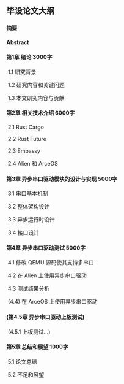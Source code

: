 ## 毕设论文大纲

#### 摘要

#### Abstract

#### 第1章 绪论 3000字

​	1.1 研究背景  

​	1.2 研究内容和关键问题

​	1.3 本文研究内容与贡献

#### 第2章 相关技术介绍  6000字

​	2.1 Rust Cargo

​	2.2 Rust Future

​	2.3 Embassy

​	2.4 Alien 和 ArceOS

#### 第3章 异步串口驱动模块的设计与实现 5000字

​	3.1 串口基本机制

​	3.2 整体架构设计

​	3.3 异步运行时设计

​	3.4 接口设计

#### 第4章 异步串口驱动测试  5000字

​	4.1 修改 QEMU 源码使其支持多串口

​	4.2 在 Alien 上使用异步串口驱动

​	4.3 测试结果分析	

​	(4.4) 在 ArceOS 上使用异步串口驱动

#### (第4.5章 异步串口驱动上板测试)

​	(4.5.1 上板测试...)

#### 第5章 总结和展望 1000字

​	5.1 论文总结

​	5.2 不足和展望

